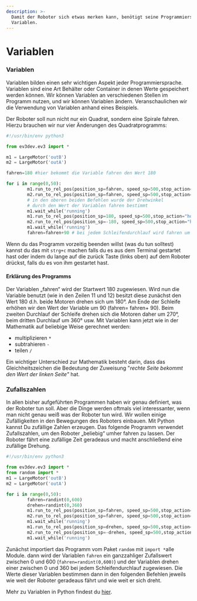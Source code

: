 ```yaml
---
description: >-
  Damit der Roboter sich etwas merken kann, benötigt seine Programmiersprache
  Variablen.
---
```


# Variablen

### Variablen

Variablen bilden einen sehr wichtigen Aspekt jeder Programmiersprache. Variablen sind eine Art Behälter oder Container in denen Werte gespeichert werden können. Wir können Variablen an verschiedenen Stellen im Programm nutzen, und wir können Variablen ändern. Veranschaulichen wir die Verwendung von Variablen anhand eines Beispiels.

Der Roboter soll nun nicht nur ein Quadrat, sondern eine Spirale fahren. Hierzu brauchen wir nur vier Änderungen des  Quadratprogramms:

```python
#!/usr/bin/env python3

from ev3dev.ev3 import *

m1 = LargeMotor('outB')
m2 = LargeMotor('outA')

fahren=180 #hier bekommt die Variable fahren den Wert 180

for i in range(0,50):
        m1.run_to_rel_pos(position_sp=fahren, speed_sp=500,stop_action="hold")
        m2.run_to_rel_pos(position_sp=fahren, speed_sp=500,stop_action="hold")
        # in den oberen beiden Befehlen wurde der Drehwinkel
        # durch den Wert der Variablen fahren bestimmt 
        m1.wait_while('running')
        m1.run_to_rel_pos(position_sp=180, speed_sp=500,stop_action="hold")
        m2.run_to_rel_pos(position_sp=-180, speed_sp=500,stop_action="hold")
        m1.wait_while('running')
        fahren=fahren+90 # bei jedem Schleifendurchlauf wird fahren um 90 vergrößert 
```

Wenn du das Programm vorzeitig beenden willst \(was du tun solltest\) kannst du das mit `strg+c` machen falls du es aus dem Terminal gestartet hast oder indem du lange auf die zurück Taste \(links oben\) auf dem Roboter drückst, falls du es von ihm gestartet hast.

#### Erklärung des Programms

Der Variablen „fahren“ wird der Startwert 180 zugewiesen. Wird nun die Variable benutzt \(wie in den Zeilen 11 und 12\) besitzt diese zunächst den Wert 180 d.h. beide Motoren drehen sich um 180°. Am Ende der Schleife erhöhen wir den Wert der Variable um 90 \(fahren= fahren+ 90\). Beim zweiten Durchlauf der Schleife drehen sich die Motoren daher um 270°, beim dritten Durchlauf um 360° usw. Mit Variablen kann jetzt wie in der Mathematik auf beliebige Weise gerechnet werden: 

* multiplizieren `*`
* subtrahieren `-`
* teilen `/`

Ein wichtiger Unterschied zur Mathematik besteht darin, dass das Gleichheitszeichen die Bedeutung der Zuweisung "_rechte Seite bekommt den Wert der linken Seite"_ hat.

### Zufallszahlen

In allen bisher aufgeführten Programmen haben wir genau definiert, was der Roboter tun soll. Aber die Dinge werden oftmals viel interessanter, wenn man nicht genau weiß was der Roboter tun wird. Wir wollen einige Zufälligkeiten in den Bewegungen des Roboters einbauen. Mit Python kannst Du zufällige Zahlen erzeugen. Das folgende Programm verwendet Zufallszahlen, um den Roboter „beliebig“ umher fahren zu lassen. Der Roboter fährt eine zufällige Zeit geradeaus und macht anschließend eine zufällige Drehung.

```python
#!/usr/bin/env python3

from ev3dev.ev3 import *
from random import *
m1 = LargeMotor('outB')
m2 = LargeMotor('outA')

for i in range(0,50):
        fahren=randint(0,600)
        drehen=randint(0,360)
        m1.run_to_rel_pos(position_sp=fahren, speed_sp=500,stop_action="hold")
        m2.run_to_rel_pos(position_sp=fahren, speed_sp=500,stop_action="hold")
        m1.wait_while('running')
        m1.run_to_rel_pos(position_sp=drehen, speed_sp=500,stop_action="hold")
        m2.run_to_rel_pos(position_sp=-drehen, speed_sp=500,stop_action="hold")
        m1.wait_while('running')

```

Zunächst importiert das Programm vom Paket `random` mit `import *`alle Module. dann wird der Variablen `fahren` ein ganzzahliger Zufallswert zwischen 0 und 600 \(`fahren=randint(0,600)`\) und der Variablen drehen einer zwischen 0 und 360 bei jedem Schleifendurchlauf zugewiesen. Die Werte dieser Variablen bestimmen dann in den folgenden Befehlen jeweils wie weit der Roboter geradeaus fährt und wie weit er sich dreht.

Mehr zu Variablen in Python findest du [hier](https://www.python-kurs.eu/python3_variablen.php). 

